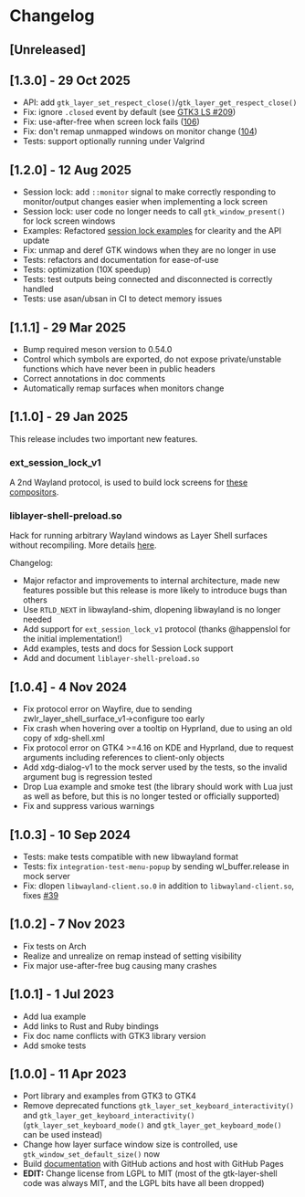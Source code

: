# Changelog

## [Unreleased]
## [1.3.0] - 29 Oct 2025
- API: add `gtk_layer_set_respect_close()`/`gtk_layer_get_respect_close()`
- Fix: ignore `.closed` event by default (see [GTK3 LS #209](https://github.com/wmww/gtk-layer-shell/issues/209))
- Fix: use-after-free when screen lock fails ([106](https://github.com/wmww/gtk4-layer-shell/issues/106))
- Fix: don't remap unmapped windows on monitor change ([104](https://github.com/wmww/gtk4-layer-shell/issues/104))
- Tests: support optionally running under Valgrind

## [1.2.0] - 12 Aug 2025
- Session lock: add `::monitor` signal to make correctly responding to monitor/output changes easier when implementing a lock screen
- Session lock: user code no longer needs to call `gtk_window_present()` for lock screen windows
- Examples: Refactored [session lock examples](examples/session-lock.c) for clearity and the API update
- Fix: unmap and deref GTK windows when they are no longer in use
- Tests: refactors and documentation for ease-of-use
- Tests: optimization (10X speedup)
- Tests: test outputs being connected and disconnected is correctly handled
- Tests: use asan/ubsan in CI to detect memory issues

## [1.1.1] - 29 Mar 2025
- Bump required meson version to 0.54.0
- Control which symbols are exported, do not expose private/unstable functions which have never been in public headers
- Correct annotations in doc comments
- Automatically remap surfaces when monitors change

## [1.1.0] - 29 Jan 2025
This release includes two important new features.

### ext_session_lock_v1
A 2nd Wayland protocol, is used to build lock screens for [these compositors](https://wayland.app/protocols/ext-session-lock-v1#compositor-support).

### liblayer-shell-preload.so
Hack for running arbitrary Wayland windows as Layer Shell surfaces without recompiling. More details [here](https://github.com/wmww/gtk4-layer-shell/blob/main/layer_shell_preload.md).

Changelog:
- Major refactor and improvements to internal architecture, made new features possible but this release is more likely to introduce bugs than others
- Use `RTLD_NEXT` in libwayland-shim, dlopening libwayland is no longer needed
- Add support for `ext_session_lock_v1` protocol (thanks @happenslol for the initial implementation!)
- Add examples, tests and docs for Session Lock support
- Add and document `liblayer-shell-preload.so`

## [1.0.4] - 4 Nov 2024
- Fix protocol error on Wayfire, due to sending zwlr_layer_shell_surface_v1->configure too early
- Fix crash when hovering over a tooltip on Hyprland, due to using an old copy of xdg-shell.xml
- Fix protocol error on GTK4 >=4.16 on KDE and Hyprland, due to request arguments including references to client-only objects
- Add xdg-dialog-v1 to the mock server used by the tests, so the invalid argument bug is regression tested
- Drop Lua example and smoke test (the library should work with Lua just as well as before, but this is no longer tested or officially supported)
- Fix and suppress various warnings

## [1.0.3] - 10 Sep 2024
- Tests: make tests compatible with new libwayland format
- Tests: fix `integration-test-menu-popup` by sending wl_buffer.release in mock server
- Fix: dlopen `libwayland-client.so.0` in addition to `libwayland-client.so`, fixes [#39](https://github.com/wmww/gtk4-layer-shell/issues/39)

## [1.0.2] - 7 Nov 2023
- Fix tests on Arch
- Realize and unrealize on remap instead of setting visibility
- Fix major use-after-free bug causing many crashes

## [1.0.1] - 1 Jul 2023
- Add lua example
- Add links to Rust and Ruby bindings
- Fix doc name conflicts with GTK3 library version
- Add smoke tests

## [1.0.0] - 11 Apr 2023
- Port library and examples from GTK3 to GTK4
- Remove deprecated functions `gtk_layer_set_keyboard_interactivity()` and `gtk_layer_get_keyboard_interactivity()` (`gtk_layer_set_keyboard_mode()` and `gtk_layer_get_keyboard_mode()` can be used instead)
- Change how layer surface window size is controlled, use `gtk_window_set_default_size()` now
- Build [documentation](https://wmww.github.io/gtk4-layer-shell/) with GitHub actions and host with GitHub Pages
- __EDIT:__ Change license from LGPL to MIT (most of the gtk-layer-shell code was always MIT, and the LGPL bits have all been dropped)
